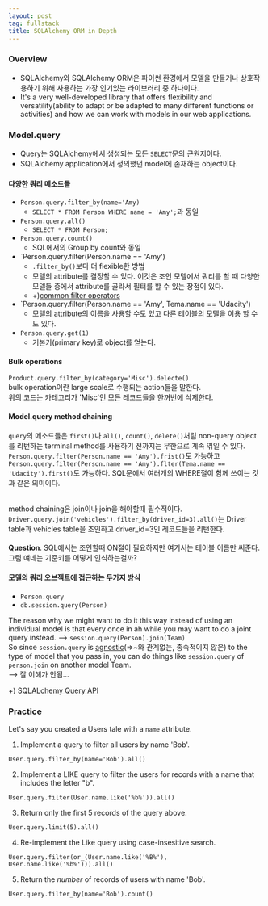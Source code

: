 ```yaml
---
layout: post
tag: fullstack
title: SQLAlchemy ORM in Depth
---
```

### Overview
- SQLAlchemy와 SQLAlchemy ORM은 파이썬 환경에서 모델을 만들거나 상호작용하기 위해 사용하는 가장 인기있는 라이브러리 중 하나이다.
- It's a very well-developed library that offers flexibility and versatility(ability to adapt or be adapted to many different functions or activities) and how we can work with models in our web applications.

### Model.**query**
- Query는 SQLAlchemy에서 생성되는 모든 `SELECT`문의 근원지이다.
- SQLAlchemy application에서 정의했던 model에 존재하는 object이다.

#### 다양한 쿼리 메소드들
- `Person.query.filter_by(name='Amy)`
   - `SELECT * FROM Person WHERE name = 'Amy';`과 동일
- `Person.query.all()`
  - `SELECT * FROM Person;`
- `Person.query.count()`
  - SQL에서의 Group by count와 동일
- `Person.query.filter(Person.name == 'Amy')
  - `.filter_by()`보다 더 flexible한 방법
  - 모델의 attribute를 결정할 수 있다. 이것은 조인 모델에서 쿼리를 할 때 다양한 모델들 중에서 attribute를 골라서 필터를 할 수 있는 장점이 있다.
  - +)[common filter operators](https://docs.sqlalchemy.org/en/13/orm/tutorial.html#common-filter-operators)
- `Person.query.filter(Person.name == 'Amy', Tema.name == 'Udacity')
  - 모델의 attribute의 이름을 사용할 수도 있고 다른 테이블의 모델을 이용 할 수도 있다.
- `Person.query.get(1)`
  - 기본키(primary key)로 object를 얻는다.

#### Bulk operations
`Product.query.filter_by(category='Misc').delecte()`<br>
bulk operation이란 large scale로 수행되는 action들을 말한다.<br>
위의 코드는 카테고리가 'Misc'인 모든 레코드들을 한꺼번에 삭제한다.

#### Model.query method chaining
`query`의 메소드들은 `first()`나 `all()`, `count()`, `delete()`처럼 non-query object를 리턴하는 terminal method를 사용하기 전까지는 무한으로 계속 엮일 수 있다.<br>
 `Person.query.filter(Person.name == 'Amy').frist()`도 가능하고 `Person.query.filter(Person.name == 'Amy').flter(Tema.name == 'Udacity').first()`도 가능하다. SQL문에서 여러개의 WHERE절이 함께 쓰이는 것과 같은 의미이다.<br><br>
 
 method chaining은 join이나 join을 해야할때 필수적이다.<br>
 `Driver.query.join('vehicles').filter_by(driver_id=3).all()`는 Driver table과 vehicles table을 조인하고 driver_id=3인 레코드들을 리턴한다.<br><br>
**Question**. SQL에서는 조인할때 ON절이 필요하지만 여기서는 테이블 이름만 써준다. 그럼 얘네는 기준키를 어떻게 인식하는걸까?

#### 모델의 쿼리 오브젝트에 접근하는 두가지 방식
- `Person.query`
- `db.session.query(Person)`

The reason why we might want to do it this way instead of using an individual model is that every once in ah while you may want to do a joint query instead. --> `session.query(Person).join(Team)`<br>
So since `session.query` is [agnostic](http://egloos.zum.com/nemonein/v/5287050)(=>~와 관계없는, 종속적이지 않은) to the type of model that you pass in, you can do things like `session.query` of `person.join` on another model Team.<br>
--> 잘 이해가 안됨...
 
 +) [SQLALchemy Query API](https://docs.sqlalchemy.org/en/13/orm/query.html)

### Practice
Let's say you created a Users tale with a `name` attribute. 
1. Implement a query to filter all users by name 'Bob'.
```
User.query.filter_by(name='Bob').all()
```

2. Implement a LIKE query to filter the users for records with a name that includes the letter "b".
```
User.query.filter(User.name.like('%b%')).all()
```

3. Return only the first 5 records of the query above.
```
User.query.limit(5).all()
```

4. Re-implement the Like query using case-insesitive search.
```
User.query.filter(or_(User.name.like('%B%'), User.name.like('%b%'))).all()
```

5. Return the *number* of records of users with name 'Bob'.
```
User.query.filter_by(name='Bob').count()
```
